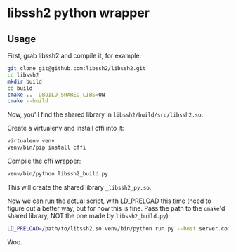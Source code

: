 # libssh2 python wrapper

## Usage
First, grab libssh2 and compile it, for example:

```bash
git clone git@github.com:libssh2/libssh2.git
cd libssh2
mkdir build
cd build
cmake .. -DBUILD_SHARED_LIBS=ON
cmake --build .
```
Now, you'll find the shared library in `libssh2/build/src/libssh2.so`.

Create a virtualenv and install cffi into it:
```bash
virtualenv venv
venv/bin/pip install cffi
```

Compile the cffi wrapper:
```bash
venv/bin/python libssh2_build.py
```

This will create the shared library `_libssh2_py.so`.

Now we can run the actual script, with LD_PRELOAD this time (need to figure out
a better way, but for now this is fine. Pass the path to the `cmake`'d shared library,
NOT the one made by `libssh2_build.py`):
```bash
LD_PRELOAD=/path/to/libssh2.so venv/bin/python run.py --host server.com --username user  ls

```

Woo.
